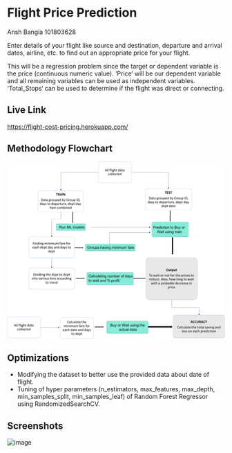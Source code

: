 
# Flight Price Prediction

Ansh Bangia 101803628

Enter details of your flight like source and destination, departure and arrival dates, airline, etc. to find out an appropriate price for your flight.

This will be a regression problem since the target or dependent variable is the price (continuous numeric value). ‘Price‘ will be our dependent variable and all remaining variables can be used as independent variables. ‘Total_Stops‘ can be used to determine if the flight was direct or connecting.




## Live Link

https://flight-cost-pricing.herokuapp.com/

  
## Methodology Flowchart

![FLOW CHART](images/flowchart.png)
  
## Optimizations

* Modifying the dataset to better use the provided data about date of flight.
* Tuning of hyper parameters (n_estimators, max_features, max_depth, min_samples_split, min_samples_leaf) of Random Forest Regressor using RandomizedSearchCV.

  
## Screenshots
![image](https://user-images.githubusercontent.com/68856038/140651474-4d00327d-e873-498a-978b-c1cb044298b3.png)

  
